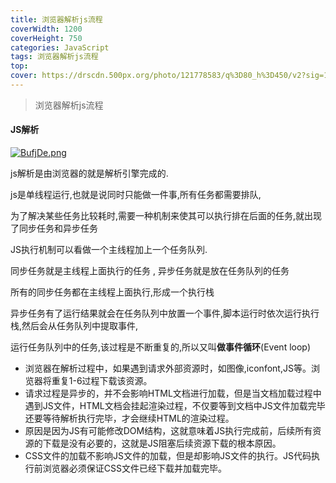 ```yaml
---
title: 浏览器解析js流程
coverWidth: 1200
coverHeight: 750
categories: JavaScript
tags: 浏览器解析js流程
top:
cover: https://drscdn.500px.org/photo/121778583/q%3D80_h%3D450/v2?sig=1faf991958dec8e17caf41e5b6041c014e15d404ea63e6a139ebf5e7636f7bb6
---
```

> 浏览器解析js流程
<!--more-->
#### JS解析

[![BufjDe.png](https://s1.ax1x.com/2020/10/26/BufjDe.png)](https://imgchr.com/i/BufjDe)

js解析是由浏览器的就是解析引擎完成的.

js是单线程运行,也就是说同时只能做一件事,所有任务都需要排队,

为了解决某些任务比较耗时,需要一种机制来使其可以执行排在后面的任务,就出现了同步任务和异步任务

JS执行机制可以看做一个主线程加上一个任务队列.

同步任务就是主线程上面执行的任务 , 异步任务就是放在任务队列的任务

所有的同步任务都在主线程上面执行,形成一个执行栈

异步任务有了运行结果就会在任务队列中放置一个事件,脚本运行时依次运行执行栈,然后会从任务队列中提取事件,

运行任务队列中的任务,该过程是不断重复的,所以又叫**做事件循环**(Event loop)


- 浏览器在解析过程中，如果遇到请求外部资源时，如图像,iconfont,JS等。浏览器将重复1-6过程下载该资源。
- 请求过程是异步的，并不会影响HTML文档进行加载，但是当文档加载过程中遇到JS文件，HTML文档会挂起渲染过程，不仅要等到文档中JS文件加载完毕还要等待解析执行完毕，才会继续HTML的渲染过程。
- 原因是因为JS有可能修改DOM结构，这就意味着JS执行完成前，后续所有资源的下载是没有必要的，这就是JS阻塞后续资源下载的根本原因。
- CSS文件的加载不影响JS文件的加载，但是却影响JS文件的执行。JS代码执行前浏览器必须保证CSS文件已经下载并加载完毕。